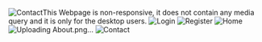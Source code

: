 ![Contact](https://github.com/user-attachments/assets/01519c4f-a0c3-4f28-a5dc-290ee3f982dc)This Webpage is non-responsive, it does not contain any media query and it is only for the desktop users.
![Login](https://github.com/user-attachments/assets/7a8fbaf2-045c-4a86-8932-b8a874b9626f)
![Register](https://github.com/user-attachments/assets/1979d97f-4ce4-414d-8180-ba9781baca31)
![Home](https://github.com/user-attachments/assets/fd4fe3a0-1f4f-4897-b843-9b9b2ae25f66)
![Uploading About.png…]()
![Contact](https://github.com/user-attachments/assets/088ebab8-f126-452b-84aa-afdf292f6489)
